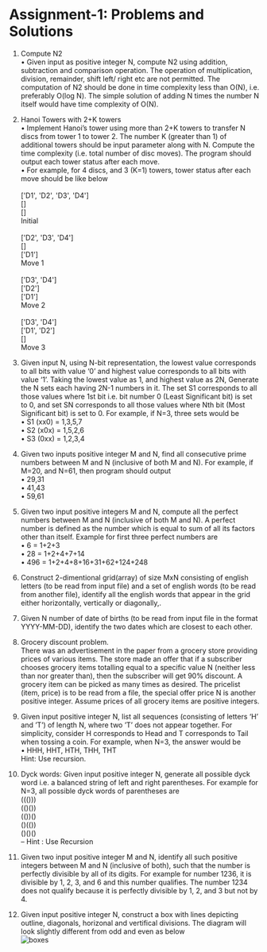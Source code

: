 # Assignment-1: Problems and Solutions

1. Compute N2  <br />
• Given input as positive integer N, compute N2 using
addition, subtraction and comparison operation. The
operation of multiplication, division, remainder, shift left/
right etc are not permitted. The computation of N2
should be done in time complexity less than O(N), i.e.
preferably O(log N). The simple solution of adding N
times the number N itself would have time complexity of
O(N). 

2. Hanoi Towers with 2+K towers  <br />
• Implement Hanoi’s tower using more than 2+K towers to
transfer N discs from tower 1 to tower 2. The number K
(greater than 1) of additional towers should be input
parameter along with N. Compute the time complexity
(i.e. total number of disc moves). The program should
output each tower status after each move. <br />
• For example, for 4 discs, and 3 (K=1) towers, tower
status after each move should be like below <br /> <br />
['D1', 'D2', 'D3', 'D4']  <br />
[]  <br />
[]  <br />
Initial  <br /> <br />
['D2', 'D3', 'D4']  <br />
[]  <br />
['D1']  <br />
Move 1  <br /> <br />
['D3', 'D4']  <br />
['D2']  <br />
['D1']  <br />
Move 2  <br /> <br />
['D3', 'D4']  <br />
['D1', 'D2']  <br />
[]  <br />
Move 3<br />

3. Given input N, using N-bit representation, the lowest
value corresponds to all bits with value ‘0’ and highest
value corresponds to all bits with value ‘1’. Taking the
lowest value as 1, and highest value as 2N, Generate the
N sets each having 2N-1 numbers in it. The set S1
corresponds to all those values where 1st bit i.e. bit
number 0 (Least Significant bit) is set to 0, and set SN
corresponds to all those values where Nth bit (Most
Significant bit) is set to 0. For example, if N=3, three sets
would be <br />
• S1 (xx0) = 1,3,5,7  <br />
• S2 (x0x) = 1,5,2,6  <br />
• S3 (0xx) = 1,2,3,4  <br />

4. Given two inputs positive integer M and N, find all
consecutive prime numbers between M and N (inclusive
of both M and N). For example, if M=20, and N=61, then
program should output <br />
• 29,31 <br />
• 41,43 <br />
• 59,61 <br />

5. Given two input positive integers M and N, compute all
the perfect numbers between M and N (inclusive of both
M and N). A perfect number is defined as the number
which is equal to sum of all its factors other than itself.
Example for first three perfect numbers are <br />
• 6 = 1+2+3 <br />
• 28 = 1+2+4+7+14 <br />
• 496 = 1+2+4+8+16+31+62+124+248 <br />

6. Construct 2-dimentional grid(array) of size MxN
consisting of english letters (to be read from input file)
and a set of english words (to be read from another file),
identify all the english words that appear in the grid
either horizontally, vertically or diagonally,.

7. Given N number of date of births (to be read from input
file in the format YYYY-MM-DD), identify the two dates
which are closest to each other.

8. Grocery discount problem. <br />
There was an
advertisement in the paper from a grocery store
providing prices of various items. The store made an offer
that if a subscriber chooses grocery items totalling equal
to a specific value N (neither less than nor greater than),
then the subscriber will get 90% discount. A grocery item
can be picked as many times as desired. The pricelist
(item, price) is to be read from a file, the special offer
price N is another positive integer. Assume prices of all
grocery items are positive integers.

9. Given input positive integer N, list all sequences
(consisting of letters ‘H’ and ’T’) of length N, where two
’T’ does not appear together. For simplicity, consider H
corresponds to Head and T corresponds to Tail when
tossing a coin. For example, when N=3, the answer would
be <br />
• HHH, HHT, HTH, THH, THT <br />
Hint: Use recursion.

10. Dyck words: Given input positive integer N,
generate all possible dyck word i.e. a balanced
string of left and right parentheses. For example for
N=3, all possible dyck words of parentheses are <br />
((())) <br />
(()()) <br />
(())() <br />
()(()) <br />
()()() <br />
– Hint : Use Recursion

11. Given two input positive integer M and N, identify
all such positive integers between M and N
(inclusive of both), such that the number is perfectly
divisible by all of its digits. For example for number
1236, it is divisible by 1, 2, 3, and 6 and this
number qualifies. The number 1234 does not
qualify because it is perfectly divisible by 1, 2, and 3
but not by 4.

12. Given input positive integer N, construct a box
with lines depicting outline, diagonals, horizonal
and vertifical divisions. The diagram will look
slightly different from odd and even as below <br />
![boxes](image)
